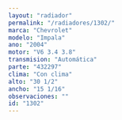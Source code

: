 ```yaml
---
layout: "radiador"
permalink: "/radiadores/1302/"
marca: "Chevrolet"
modelo: "Impala"
ano: "2004"
motor: "V6 3.4 3.8"
transmision: "Automática"
parte: "432297"
clima: "Con clima"
alto: "30 1/2"
ancho: "15 1/16"
observaciones: ""
id: "1302"
---
```


